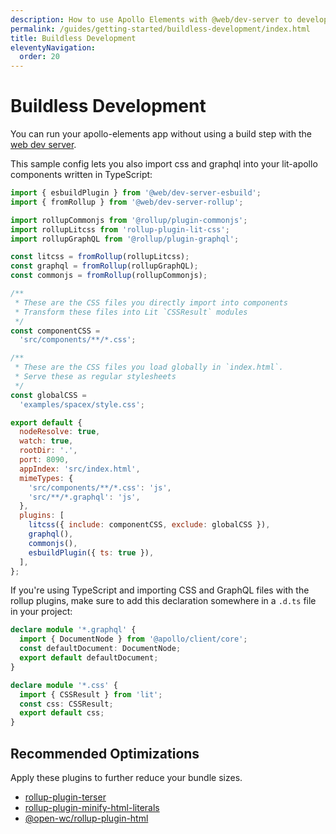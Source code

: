 ```yaml
---
description: How to use Apollo Elements with @web/dev-server to develop your GraphQL-based app without a build step.
permalink: /guides/getting-started/buildless-development/index.html
title: Buildless Development
eleventyNavigation:
  order: 20
---
```


# Buildless Development

You can run your apollo-elements app without using a build step with the [web 
dev server](https://modern-web.dev/docs/dev-server/overview/).

This sample config lets you also import css and graphql into your lit-apollo 
components written in TypeScript:

<code-copy>

```js
import { esbuildPlugin } from '@web/dev-server-esbuild';
import { fromRollup } from '@web/dev-server-rollup';

import rollupCommonjs from '@rollup/plugin-commonjs';
import rollupLitcss from 'rollup-plugin-lit-css';
import rollupGraphQL from '@rollup/plugin-graphql';

const litcss = fromRollup(rollupLitcss);
const graphql = fromRollup(rollupGraphQL);
const commonjs = fromRollup(rollupCommonjs);

/**
 * These are the CSS files you directly import into components
 * Transform these files into Lit `CSSResult` modules
 */
const componentCSS =
  'src/components/**/*.css';

/**
 * These are the CSS files you load globally in `index.html`.
 * Serve these as regular stylesheets
 */
const globalCSS =
  'examples/spacex/style.css';

export default {
  nodeResolve: true,
  watch: true,
  rootDir: '.',
  port: 8090,
  appIndex: 'src/index.html',
  mimeTypes: {
    'src/components/**/*.css': 'js',
    'src/**/*.graphql': 'js',
  },
  plugins: [
    litcss({ include: componentCSS, exclude: globalCSS }),
    graphql(),
    commonjs(),
    esbuildPlugin({ ts: true }),
  ],
};
```

</code-copy>

If you're using TypeScript and importing CSS and GraphQL files with the rollup 
plugins, make sure to add this declaration somewhere in a `.d.ts` file in your 
project:

<code-copy>

```ts
declare module '*.graphql' {
  import { DocumentNode } from '@apollo/client/core';
  const defaultDocument: DocumentNode;
  export default defaultDocument;
}

declare module '*.css' {
  import { CSSResult } from 'lit';
  const css: CSSResult;
  export default css;
}
```

</code-copy>

## Recommended Optimizations
Apply these plugins to further reduce your bundle sizes.

- [rollup-plugin-terser](https://npm.im/rollup-plugin-terser)
- [rollup-plugin-minify-html-literals](https://npm.im/rollup-plugin-minify-html-literals)
- [@open-wc/rollup-plugin-html](https://npm.im/@open-wc/rollup-plugin-html)
